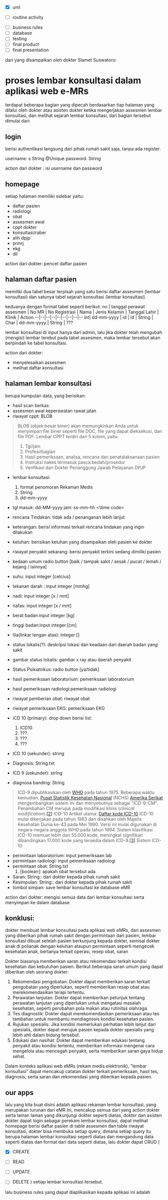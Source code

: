 
* [x] uml
- [ ] routine activity
* [ ] business rules
* [ ] database
* [ ] testing
* [ ] final product 
* [ ] final presentation

dari yang disampaikan oleh dokter Slamet Suswatoro:
# proses lembar konsultasi dalam aplikasi web e-MRs

terdapat beberapa bagian yang dipecah berdasarkan tiap halaman yang dilalui oleh dokter atau asisten dokter ketika mengerjakan assesmen lembar konsultasi, dan melihat sejarah lembar konsultasi, dari bagian tersebut dimulai dari:

## login
berisi authentikasi langsung dari pihak rumah sakit saja, tanpa ada register.

username: s String @Unique
password: String

action dari dokter : isi username dan password

## homepage
setiap halaman memiliki sidebar yaitu:
- daftar pasien
- radiologi
- obat
- assesmen awal
- cppt dokter
- konsultasi/raber
- alih dpjp
- prmrj
- ekg
- dll

action dari dokter: pencet daftar pasien

## halaman daftar pasien
memiliki dua tabel besar terpisah yang satu berisi daftar assesmen (lembar konsultasi) dan satunya tabel sejarah konsultasi (lembar konsultasi).

keduanya dengan format tabel seperti berikut:
no | tanggal perawat assesmen |  No MR | No Registrasi | Nama | Jenis Kelamin | Tanggal Lahir  | Klinik | Action 
--|--|--|--|--|--|--|--|--
int| dd-mm-yyyy | id | id | String | Char | dd-mm-yyyy | String | ???

lembar konsultasi di input hanya dari admin, lalu jika dokter telah mengubah (mengisi) lembar terebut pada tabel assesmen, maka lembar tersebut akan berpindah ke tabel konsultasi.

action dari dokter: 
- menyelesaikan assesmen
- melihat daftar konsultasi



## halaman lembar konsultasi

berupa kumpulan data, yang berisikan:
* hasil scan berkas
* assesmen awal keperawatan rawat jalan
* riwayat cppt: BLOB
>BLOB (objek besar biner) akan memungkinkan Anda untuk menyimpan file biner seperti file DOC, file yang dapat dieksekusi, dan file PDF.
>Lembar CPPT terdiri dari 5 kolom, yaitu:
>1. Tgl/jam
>2. Profesi/bagian
>3. Hasil pemeriksaan, analisa, rencana dan penatalaksanaan pasien
>4. Instruksi nakes termasuk pasca bedah/prosedur
>5. Verifikasi dari Dokter Penanggung Jawab Pelayanan DPJP

* lembar konsultasi:
  1. format penomoran Rekaman Medis
  2. String
  3. dd-mm-yyyy
* tgl masuk: dd-MM-yyyy jam: ss-mm-hh <\time code>
* rencana Tindakan: tidak ada / penanganan lebih lanjut
* keterangan: berisi informasi terkait rencana tindakan yang ingin dilakukan
* keluhan: berisikan keluhan yang disampaikan oleh pasien ke dokter
* riwayat penyakit sekarang: berisi penyakit terkini sedang dimiliki pasien
* kedaan umum radio button \[baik / tampak sakit / sesak / pucat / lemah / kejang / lainnya]
* suhu: input integer \[celcius]
* tekanan darah : input integer \[mmhg]
* nadi: input integer \[x / mnt]
* nafas: input integer \[x / mnt]
* berat badan:input integer \[kg]
* tinggi badan:input integer \[cm]
* lila(linkar lengan atas): integer [] 
* status lokalis(?): deskripsi lokasi dan keadaan dari daerah badan yang sakit
* gambar status lokalis: gambar x ray atau daerah penyakit 
* Status Psikiatrikus: radio button \[ya/tidak]
* hasil pemeriksaan laboratorium: pemeriksaan laboratorium
* hasil pemeriksaan radiologi:pemeriksaan radiologi 
* riwayat pemberian obat: riwayat obat
* riwayat pemeriksaan EKG: pemeriksaan EKG

* iCD 10 (primary): drop down berisi list:
  1. ICD10
  2. ???
  3. ???
  4. ???
* ICD 10 (sekunder): string
* Diagnosis: String.txt
* ICD 9 (sekunder): string
* diagnosa banding: String
>ICD-9 dipublikasikan oleh [WHO](https://id.wikipedia.org/wiki/WHO "WHO") pada tahun 1975. Beberapa waktu kemudian, [Pusat Statistik Kesehatan Nasional](https://id.wikipedia.org/w/index.php?title=Pusat_Statistik_Kesehatan_Nasional&action=edit&redlink=1 "Pusat Statistik Kesehatan Nasional (halaman belum tersedia)") (NCHS) [Amerika Serikat](https://id.wikipedia.org/wiki/Amerika_Serikat "Amerika Serikat") mengembangkan sistem ini dan menyebutnya sebagai "ICD-9-CM". Penambahan CM merujuk pada modifikasi klinis (_clinical modification_).[[2]](https://id.wikipedia.org/wiki/Klasifikasi_Penyakit_Internasional#cite_note-2)
>ICD-10
>Artikel utama: [Daftar kode ICD-10](https://id.wikipedia.org/wiki/Daftar_kode_ICD-10 "Daftar kode ICD-10")
>ICD-10 mulai dikerjakan pada tahun 1983 dan disahkan oleh Majelis Kesehatan Dunia ke-43 pada Mei 1990. Versi ini mulai digunakan di negara-negara anggota WHO pada tahun 1994. Sistem klasifikasi ICD-10 memuat lebih dari 55.000 kode, meningkat signifikan dibandingkan 17.000 kode yang tersedia dalam ICD-9.[[3]](https://id.wikipedia.org/wiki/Klasifikasi_Penyakit_Internasional#cite_note-3) Sistem ICD-10


* permintaan laboratorium: input pemeriksaan lab
* permintaan radiologi: input pemeriksaan radiologi
* permintaan obat: String.txt
  1. \[boolean]: apakah obat tersebut ada
* Saran: String:: dari dokter kepada pihak rumah sakit
* Kesimpulan: String:: dari dokter kepada pihak rumah sakit
* tombol simpan: save lembar konsultasi ke database eMR


action dari dokter: mengisi semua data dari lembar konsultasi serta menyimpan ke dalam database



## konklusi:
dokter membuat lembar konsultasi pada aplikasi web eMRs, dari assesmen yang diberikan pihak rumah sakit dengan permintaan dari pasien, lembar konsultasi dibuat setelah pasien berkunjung kepada dokter, semisal dokter anak di polianak dengan keluhan ataupun permintaan seperti mengecek kesehatan anak, bertanya terkait operasi, resep obat, saran 

Dokter biasanya memberikan saran atau rekomendasi terkait kondisi kesehatan dan kebutuhan pasien. Berikut beberapa saran umum yang dapat diberikan oleh seorang dokter:

1.  Rekomendasi pengobatan: Dokter dapat memberikan saran terkait pengobatan yang diperlukan, seperti memberikan resep obat atau merekomendasikan terapi tertentu.
2.  Perawatan lanjutan: Dokter dapat memberikan petunjuk tentang perawatan lanjutan yang diperlukan untuk mengatasi masalah kesehatan, seperti perubahan pola makan atau rutinitas olahraga.
3.  Tes diagnostik: Dokter dapat merekomendasikan pemeriksaan atau tes tambahan untuk membantu mendiagnosis kondisi kesehatan pasien.
4.  Rujukan spesialis: Jika kondisi memerlukan perhatian lebih lanjut dari spesialis, dokter dapat merujuk pasien kepada dokter spesialis yang lebih ahli dalam bidang tersebut.
5.  Edukasi dan nasihat: Dokter dapat memberikan edukasi tentang penyakit atau kondisi tertentu, memberikan informasi mengenai cara mengelola atau mencegah penyakit, serta memberikan saran gaya hidup sehat.

Dalam konteks aplikasi web eMRs (rekam medis elektronik), "lembar konsultasi" dapat mencakup catatan dokter terkait pemeriksaan, hasil tes, diagnosis, serta saran dan rekomendasi yang diberikan kepada pasien.



## our apps
lalu yang kita buat disini adalah aplikasi rekaman lembar konsultasi, yang merupakan turunan dari eMR ini, mencakup semua dari yang action dokter serta laman laman yang dikunjungi dokter seperti diatas, dokter dan asisten dokter dapat login sebagai perekam lembar konsultasi,
dapat melihat homepage berisi daftar pasien di table assesmen dan table riwayat konsultasi, dokter bisa membuka setiap query, dimana setiap query itu berupa halaman lembar konsultasi seperti diatas dan mengandung data seperti diatas dan format dari data seperti diatas, lalu dokter dapat CRUD (
- [x] CREATE
- [ ] READ
- [ ] UPDATE
- [ ] DELETE
) setiap lembar konsultasi tersebut. 


lalu business rules yang dapat diaplikasikan  kepada aplikasi ini adalah
